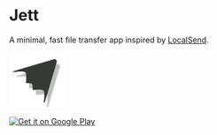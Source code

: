 # Jett

A minimal, fast file transfer app inspired by [LocalSend](https://github.com/localsend/localsend).

<img src="jett.png" alt="Jett Logo" width="100"/>

[<img src="https://play.google.com/intl/en_us/badges/static/images/badges/en_badge_web_generic.png"
    alt="Get it on Google Play"
    height="70">](https://play.google.com/store/apps/details?id=com.sangamshrestha.jett)
